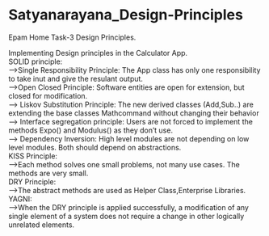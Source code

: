 ﻿# Satyanarayana_Design-Principles
Epam Home Task-3 Design Principles.

Implementing Design principles in the Calculator App.<br>
SOLID principle:<br>
-->Single Responsibility Principle: The App class has only one responsibility to take inut and give the resulant output.<br>
-->Open Closed Principle: Software entities are open for extension, but closed for modification.<br>
--> Liskov Substitution Principle: The new derived classes (Add,Sub..) are extending the base classes Mathcommand without changing their behavior<br>
--> Interface segregation principle: Users are not forced to implement the methods Expo() and Modulus() as they don’t use.<br>
--> Dependency Inversion: High level modules are not depending on low level modules. Both should depend on abstractions.<br>
KISS Principle:<br>
-->Each method solves one small problems, not many use cases. The methods are very small.<br>
DRY Principle:<br>
-->The abstract methods are used as Helper Class,Enterprise Libraries.<br>
YAGNI:<br>
-->When the DRY principle is applied successfully, a modification of any single element of a system does not require a change in other logically unrelated elements.<br>
